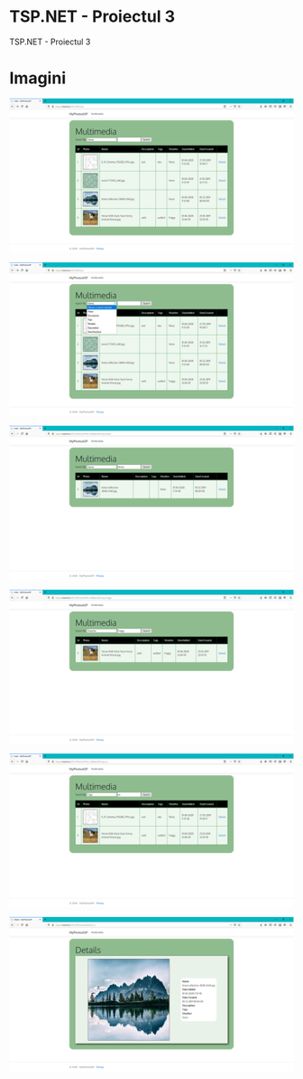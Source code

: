 # TSP.NET - Proiectul 3
TSP.NET - Proiectul 3

Imagini
==================

![1](Imagini/1.PNG)

![1](Imagini/2.PNG)

![1](Imagini/3.PNG)

![1](Imagini/4.PNG)

![1](Imagini/5.PNG)

![1](Imagini/6.PNG)
